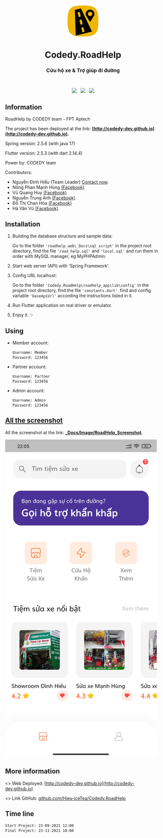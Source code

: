 <p align="center">
    <a href="https://github.com/Hieu-iceTea/Codedy.RoadHelp" target="_blank">
        <img src="_Docs/Image/ic_roadhelp.png" height="100px">
    </a>
    <h1 align="center">Codedy.RoadHelp</h1>
    <h3 align="center">Cứu hộ xe & Trợ giúp đi đường</h3>
    <br>
    <p align="center">
        <a href="https://github.com/Hieu-iceTea/Codedy.RoadHelp" target="_blank"><img src="https://cdn.iconscout.com/icon/free/png-512/github-153-675523.png" height="25px"></a>
    &nbsp;
        <a href="https://www.google.com/search?q=Codedy+hieu+icetea" target="_blank"><img src="https://lapcamerataihaiphong.com/wp-content/uploads/2018/02/website.png" height="25px"></a>
    &nbsp;
        <a href="http://fb.com" target="_blank"><img src="https://upload.wikimedia.org/wikipedia/commons/thumb/0/05/Facebook_Logo_%282019%29.png/480px-Facebook_Logo_%282019%29.png" height="25px"></a>
    </p>
</p>

## Information

RoadHelp by CODEDY team - FPT Aptech

The project has been deployed at the link: <b> [http://codedy-dev.github.io](http://codedy-dev.github.io). </b>

Spring version: 2.5.6 (with java 17)

Flutter version: 2.5.3 (with dart 2.14.4)

Power by: CODEDY team

Contributors:

  * Nguyễn Đình Hiếu (Team Leader) [Contact now](http://hieu-icetea.github.io).
  * Nông Phan Mạnh Hùng [(Facebook)](https://www.facebook.com/manhhungcb94)
  * Vũ Quang Huy [(Facebook)](https://www.facebook.com/profile.php?id=100073105500003)
  * Nguyễn Trung Anh [(Facebook)](https://www.facebook.com/profile.php?id=100051823263126)
  * Đỗ Thị Chan Hòa [(Facebook)](https://www.facebook.com/profile.php?id=100023632567398)
  * Hà Văn Vũ [(Facebook)](https://www.facebook.com/connha.nong.9216)
  
## Installation


1. Building the database structure and sample data:

    Go to the folder `'roadhelp_web\_Docs\sql_script'` in the project root directory, find the file `'road_help.sql'` and `'local.sql'` and run them in order with MySQL manager, eg MyPHPAdmin.

2. Start web server (API) with 'Spring Framework'.

3. Config URL localhost: 

    Go to the folder `'Codedy.RoadHelp\roadhelp_app\lib\config'` in the project root directory, find the file `'constants.dart'`. find and config variable `'baseApiUrl'` according the instructions listed in it.

4. Run Flutter application on real driver or emulator.

5. Enjoy it. ✨

## Using

* Member account:

    ```
    Username: Member
    Password: 123456
    ```

* Partner account:

    ```
    Username: Partner
    Password: 123456
    ```


* Admin account:

    ```
    Username: Admin
    Password: 123456
    ```

## [All the screenshot](https://github.com/Hieu-iceTea/Codedy.RoadHelp/tree/develop/_Docs/Image/RoadHelp_Screenshot)

All the screenshot at the link: <b> [_Docs/Image/RoadHelp_Screenshot](https://github.com/Hieu-iceTea/Codedy.RoadHelp/tree/develop/_Docs/Image/RoadHelp_Screenshot). </b>

![Preview](_Docs/Image/RoadHelp_Screenshot/02_Main/Home_01_ForMember.jpg)

## More information

<> Web Deployed: [http://codedy-dev.github.io](http://codedy-dev.github.io)

<> Link GitHub: [github.com/Hieu-iceTea/Codedy.RoadHelp](http://github.com/Hieu-iceTea/Codedy.RoadHelp)

## Time line
    Start Project: 23-09-2021 12:00
    Final Project: 23-11-2021 10:00